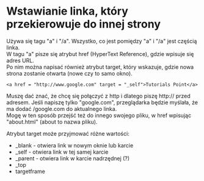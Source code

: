 # Wstawianie linka, który przekierowuje do innej strony  
Używa się tagu "a" i "/a". Wszystko, co jest pomiędzy "a" i "/a" jest częścią linka.  
W tagu "a" pisze się atrybut href (HyperText Reference), gdzie wpisuje się adres URL.  
Po nim można napisać również atrybut target, który wskazuje, gdzie nowa strona zostanie otwarta (nowe czy to samo okno).
```
<a href = "http://www.google.com" target = "_self">Tutorials Point</a>
```  
Muszę dać znać, że chcę się połączyć z http i dlatego piszę http:// przed adresem. Jeśli napiszę tylko "google.com", przeglądarka będzie myślała, że ma dodać /google.com do aktualnego linka.  
Mogę w ten sposób przejść też do innego swojego pliku, w href wpisując "about.html" (about to nazwa pliku).
  
Atrybut target może przyjmować różne wartości:  
- _blank - otwiera link w nowym oknie lub karcie  
- _self - otwiera link w tej samej karcie  
- _parent - otwiera link w karcie nadrzędnej (?)  
- _top  
- targetframe
